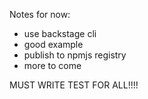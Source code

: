 Notes for now:
- use backstage cli
- good example
- publish to npmjs registry
- more to come

MUST WRITE TEST FOR ALL!!!!

